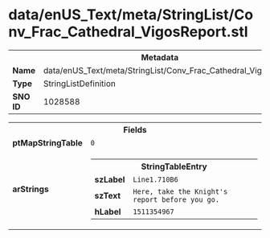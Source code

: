 <h1>data/enUS_Text/meta/StringList/Conv_Frac_Cathedral_VigosReport.stl</h1><table><tr><th colspan="100%">Metadata</th></tr><tr><td><b>Name</b></td><td>data/enUS_Text/meta/StringList/Conv_Frac_Cathedral_VigosReport.stl</td></tr><tr><td><b>Type</b></td><td>StringListDefinition</td></tr><tr><td><b>SNO ID</b></td><td>1028588</td></tr></table>

<table><tr><th colspan="100%">Fields</th></tr><tr><td><b>ptMapStringTable</b></td><td><code>0</code></td></tr><tr><td><b>arStrings</b></td><td><table><tr><th colspan="100%">StringTableEntry</th></tr><tr><td><b>szLabel</b></td><td><code>Line1.710B6</code></td></tr><tr><td><b>szText</b></td><td><code>Here, take the Knight's report before you go.</code></td></tr><tr><td><b>hLabel</b></td><td><code>1511354967</code></td></tr></table>


</td></tr></table>

